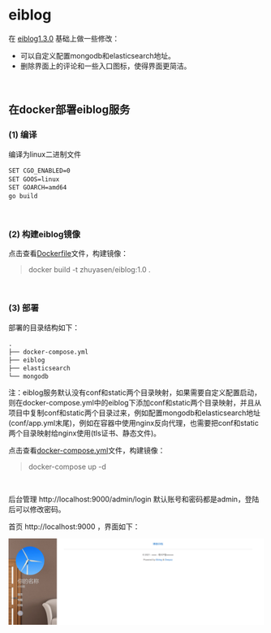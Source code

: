 # eiblog

在 [eiblog1.3.0](https://github.com/eiblog/eiblog) 基础上做一些修改：
 
 - 可以自定义配置mongodb和elasticsearch地址。
 - 删除界面上的评论和一些入口图标，使得界面更简洁。
 
 <br>
 
 ## 在docker部署eiblog服务
 
 ### (1) 编译
 
编译为linux二进制文件
 
 ```bash
SET CGO_ENABLED=0
SET GOOS=linux
SET GOARCH=amd64
go build 
```
 
 <br>
 
 ### (2) 构建eiblog镜像

点击查看[Dockerfile](./Dockerfile)文件，构建镜像：

 > docker build -t zhuyasen/eiblog:1.0 .
 
 <br>
 
### (3) 部署

部署的目录结构如下：
 
 ```
.
├── docker-compose.yml
├── eiblog
├── elasticsearch
└── mongodb
```

注：eiblog服务默认没有conf和static两个目录映射，如果需要自定义配置启动，则在docker-compose.yml中的eiblog下添加conf和static两个目录映射，并且从项目中复制conf和static两个目录过来，例如配置mongodb和elasticsearch地址(conf/app.yml末尾)，例如在容器中使用nginx反向代理，也需要把conf和static两个目录映射给nginx使用(tls证书、静态文件)。
 
点击查看[docker-compose.yml](./docker-compose.yml)文件，构建镜像：
 
> docker-compose up -d

<br>

后台管理 http://localhost:9000/admin/login 默认账号和密码都是admin，登陆后可以修改密码。

首页 http://localhost:9000 ，界面如下：

![home](home.png)

 